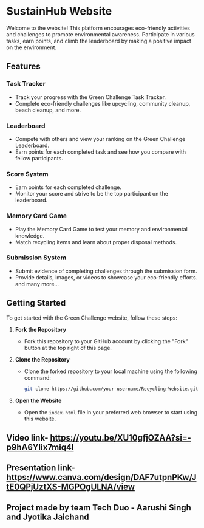 # SustainHub Website

Welcome to the website! This platform encourages eco-friendly activities and challenges to promote environmental awareness. Participate in various tasks, earn points, and climb the leaderboard by making a positive impact on the environment.

## Features

### Task Tracker
- Track your progress with the Green Challenge Task Tracker.
- Complete eco-friendly challenges like upcycling, community cleanup, beach cleanup, and more.

### Leaderboard
- Compete with others and view your ranking on the Green Challenge Leaderboard.
- Earn points for each completed task and see how you compare with fellow participants.

### Score System
- Earn points for each completed challenge.
- Monitor your score and strive to be the top participant on the leaderboard.

### Memory Card Game
- Play the Memory Card Game to test your memory and environmental knowledge.
- Match recycling items and learn about proper disposal methods.

### Submission System
- Submit evidence of completing challenges through the submission form.
- Provide details, images, or videos to showcase your eco-friendly efforts.     and many more...

## Getting Started

To get started with the Green Challenge website, follow these steps:

1. **Fork the Repository**
   - Fork this repository to your GitHub account by clicking the "Fork" button at the top right of this page.

2. **Clone the Repository**
   - Clone the forked repository to your local machine using the following command:
     ```bash
     git clone https://github.com/your-username/Recycling-Website.git
     ```

3. **Open the Website**
   - Open the `index.html` file in your preferred web browser to start using this website.
  
## Video link- https://youtu.be/XU10gfjOZAA?si=-p9hA6YIix7miq4l

## Presentation link- https://www.canva.com/design/DAF7utpnPKw/JtE0QPjUztXS-MGPOgULNA/view

##  Project made by team Tech Duo - Aarushi Singh and Jyotika Jaichand


